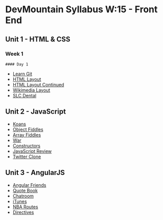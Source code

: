 # DevMountain Syllabus W:15 - Front End

## Unit 1 - HTML & CSS
  ### Week 1
    #### Day 1
* <a href="https://github.com/DevMountain/learn-git">Learn Git</a>
* <a href="https://github.com/DevMountain/html-layout">HTML Layout</a>
* <a href="https://github.com/DevMountain/html-layouts-2">HTML Layout Continued</a>
* <a href="https://github.com/DevMountain/wikimedia-layout">Wikimedia Layout</a>
* <a href="#CANTFINDREPO">SLC Dental</a>

## Unit 2 - JavaScript
* <a href="https://github.com/DevMountain/JS-KOANS">Koans</a>
* <a href="https://github.com/DevMountain/object-fiddles">Object Fiddles</a>
* <a href="https://github.com/DevMountain/array-fiddles">Array Fiddles</a>
* <a href="https://github.com/DevMountain/war">War</a>
* <a href="https://github.com/DevMountain/ConstructorConductor">Constructors</a>
* <a href="https://github.com/DevMountain/JavaScript-Review">JavaScript Review</a>
* <a href="https://github.com/DevMountain/twitter-clone">Twitter Clone</a>

## Unit 3 - AngularJS
* <a href="https://github.com/DevMountain/angular-friends">Angular Friends</a>
* <a href="https://github.com/DevMountain/quoteBook">Quote Book</a>
* <a href="https://github.com/DevMountain/chatroom">Chatroom</a>
* <a href="https://github.com/DevMountain/itunes">iTunes</a>
* <a href="https://github.com/DevMountain/nbaRoutes">NBA Routes</a>
* <a href="https://github.com/DevMountain/Directives-Workshop">Directives</a>